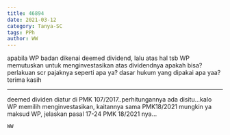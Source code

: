 ```yaml
---
title: 46894
date: 2021-03-12
category: Tanya-SC
tags: PPh
author: WW
---
```


apabila WP badan dikenai deemed dividend, lalu atas hal tsb WP memutuskan untuk menginvestasikan atas dividendnya apakah bisa? perlakuan scr pajaknya seperti apa ya? dasar hukum yang dipakai apa yaa? terima kasih

---

deemed dividen diatur di PMK 107/2017..perhitungannya ada disitu...kalo WP memilih menginvestasikan, kaitannya sama PMK18/2021 mungkin ya maksud WP, jelaskan pasal 17-24 PMK 18/2021 nya...

`WW`

